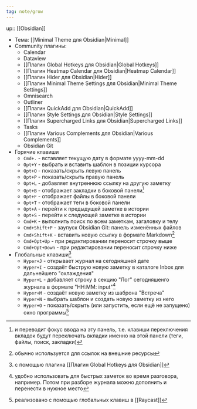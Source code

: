 ```yaml
---
tag: note/grow
---
```

up:: [[Obsidian]]

- Тема: [[Minimal Theme для Obsidian|Minimal]]
- Community плагины:
	- Calendar
	- Dataview
	- [[Плагин Global Hotkeys для Obsidian|Global Hotkeys]]
	- [[Плагин Heatmap Calendar для Obsidian|Heatmap Calendar]]
	- [[Плагин Hider для Obsidian|Hider]]
	- [[Плагин Minimal Theme Settings для Obsidian|Minimal Theme Settings]]
	- Omnisearch
	- Outliner
	- [[Плагин QuickAdd для Obsidian|QuickAdd]]
	- [[Плагин Style Settings для Obsidian|Style Settings]]
	- [[Плагин Supercharged Links для Obsidian|Supercharged Links]]
	- Tasks
	- [[Плагин Various Complements для Obsidian|Various Complements]]
	- Obsidian Git
- Горячие клавиши
	- `Cmd+.` - вставляет текущую дату в формате yyyy-mm-dd
	- `Opt+Y` - выбрать и вставить шаблон в позиции курсора
	- `Opt+O` - показать/скрыть левую панель
	- `Opt+P` - показать/скрыть правую панель
	- `Opt+L` - добавляет внутреннюю ссылку на другую заметку
	- `Opt+B` - отображает закладки в боковой панели[^1]
	- `Opt+F` - отображает файлы в боковой панели
	- `Opt+T` - отображает теги в боковой панели
	- `Opt+A` - перейти к предыдущей заметке в истории
	- `Opt+S` - перейти к следующей заметке в истории
	- `Cmd+K` - выполнить поиск по всем заметкам, загаловку и телу
	- `Cmd+Shift+P` - заупуск Obsidian Git: панель изменённых файлов
	- `Cmd+Shift+K` - вставить новую ссылку в формате Markdown[^2]
	- `Cmd+Opt+Up` - при редактировании переносит строчку выше
	- `Cmd+Opt+Down` - при редактировании переносит строчку ниже
- Глобальные клавиши[^3]
	- `Hyper+J` - открывает журнал на сегодняшней дате
	- `Hyper+I` - создаёт быструю новую заметку в каталоге Inbox для дальнейшего "охлаждения"
	- `Hyper+L` - добавляет строку в секцию "Лог" сегодняшенго журнала в формате "HH:MM: input"[^4]
	- `Hyper+M` - создаёт новую заметку из шаброна "Встреча"
	- `Hyper+N` - выбрать шаблон и создать новую заметку из него
	- `Hyper+O` - показать/скрыть (или запустить, если ещё не запущено) окно программы[^5]

[^1]: и переводит фокус ввода на эту панель, т.е. клавиши переключения вкладок будут переключать вкладки именно на этой панели (теги, файлы, поиск, закладки)
[^2]: обычно используется для ссылок на внешние ресурсы
[^3]: с помощью плагина [[Плагин Global Hotkeys для Obsidian]]
[^4]: удобно использовать для быстрых заметок во время разговора, например. Потом при разборе журнала можно дополнить и перенести в нужное место
[^5]: реализовано с помощью глобальных клавиш в [[Raycast]]